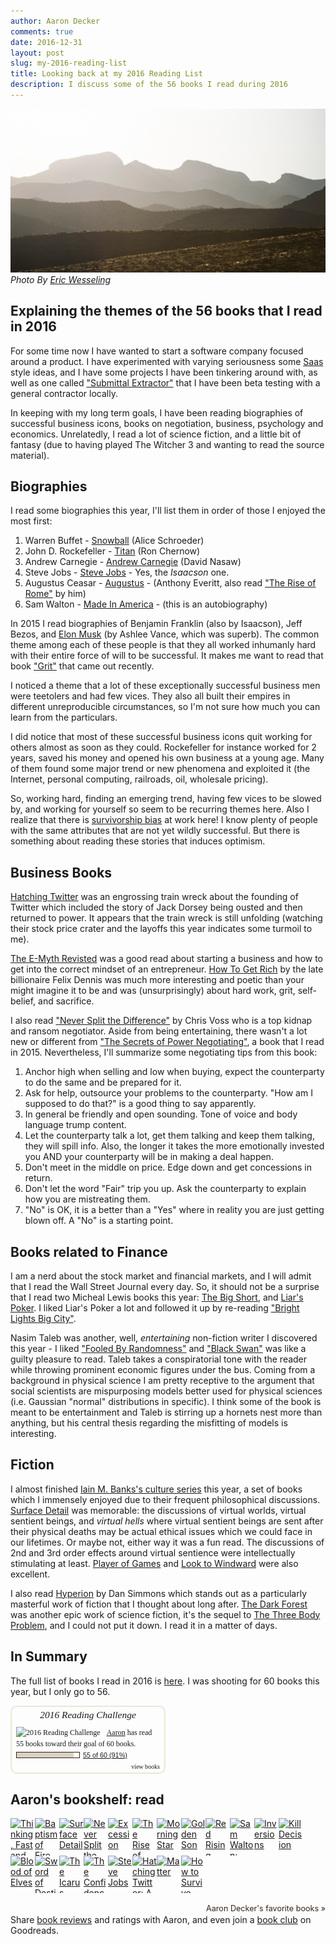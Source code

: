 ```yaml
---
author: Aaron Decker
comments: true
date: 2016-12-31
layout: post
slug: my-2016-reading-list
title: Looking back at my 2016 Reading List
description: I discuss some of the 56 books I read during 2016
---
```


![colorado](/images/blog/erics/DSC_7719.jpg)
  _Photo By [Eric Wesseling](https://www.instagram.com/ericwess/)_

## Explaining the themes of the 56 books that I read in 2016

For some time now I have wanted to start a software company focused around a product. I have experimented with varying seriousness some [Saas](https://en.wikipedia.org/wiki/Software_as_a_service) style ideas, and I have some projects I have been tinkering around with, as well as one called ["Submittal Extractor"](http://submittalextractor.com/) that I have been beta testing with a general contractor locally.

In keeping with my long term goals, I have been reading biographies of successful business icons, books on negotiation, business, psychology and economics. Unrelatedly, I read a lot of science fiction, and a little bit of fantasy (due to having played The Witcher 3 and wanting to read the source material).



## Biographies

I read some biographies this year, I'll list them in order of those I enjoyed the most first:

 1. Warren Buffet - [Snowball](http://amzn.to/2gPe2AS) (Alice Schroeder)
 2. John D. Rockefeller - [Titan](http://amzn.to/2hW7XYt) (Ron Chernow)
 3. Andrew Carnegie - [Andrew Carnegie](http://amzn.to/2hIYKjo) (David Nasaw)
 4. Steve Jobs - [Steve Jobs](http://amzn.to/2hJa2GN) - Yes, the _Isaacson_ one.
 5. Augustus Ceasar - [Augustus](http://amzn.to/2gZkZmm) - (Anthony Everitt, also read ["The Rise of Rome"](http://amzn.to/2i3ALKF) by him)
 6. Sam Walton - [Made In America](http://amzn.to/2hIVN21) - (this is an autobiography)

In 2015 I read biographies of Benjamin Franklin (also by Isaacson), Jeff Bezos, and [Elon Musk](http://amzn.to/2i3pzxs) (by Ashlee Vance, which was superb). The common theme among each of these people is that they all worked inhumanly hard with their entire force of will to be successful. It makes me want to read that book ["Grit"](http://amzn.to/2hFrJrF) that came out recently.

I noticed a theme that a lot of these exceptionally successful business men were teetolers and had few vices. They also all built their empires in different unreproducible circumstances, so I'm not sure how much you can learn from the particulars.

I did notice that most of these successful business icons quit working for others almost as soon as they could. Rockefeller for instance worked for 2 years, saved his money and opened his own business at a young age. Many of them found some major trend or new phenomena and exploited it (the Internet, personal computing, railroads, oil, wholesale pricing).

So, working hard, finding an emerging trend, having few vices to be slowed by, and working for yourself so seem to be recurring themes here. Also I realize that there is [survivorship bias](https://en.wikipedia.org/wiki/Survivorship_bias) at work here! I know plenty of people with the same attributes that are not yet wildly successful. But there is something about reading these stories that induces optimism.


## Business Books

[Hatching Twitter](http://amzn.to/2gPhStI) was an engrossing train wreck about the founding of Twitter which included the story of Jack Dorsey being ousted and then returned to power. It appears that the train wreck is still unfolding (watching their stock price crater and the layoffs this year indicates some turmoil to me).

[The E-Myth Revisted](http://amzn.to/2gZnEwh) was a good read about starting a business and how to get into the correct mindset of an entrepreneur. [How To Get Rich](http://amzn.to/2i3EEzg) by the late billionaire Felix Dennis was much more interesting and poetic than your might imagine it to be and was (unsurprisingly) about hard work, grit, self-belief, and sacrifice.

I also read ["Never Split the Difference"](http://amzn.to/2iQJZKN) by Chris Voss who is a top kidnap and ransom negotiator. Aside from being entertaining, there wasn't a lot new or different from ["The Secrets of Power Negotiating"](http://amzn.to/2hAkxYS), a book that I read in 2015. Nevertheless, I'll summarize some negotiating tips from this book:

 1. Anchor high when selling and low when buying, expect the counterparty to do the same and be prepared for it.
 2. Ask for help, outsource your problems to the counterparty. "How am I supposed to do that?" is a good thing to say apparently.
 3. In general be friendly and open sounding. Tone of voice and body language trump content.
 4. Let the counterparty talk a lot, get them talking and keep them talking, they will spill info. Also, the longer it takes the more emotionally invested you AND your counterparty will be in making a deal happen.
 5. Don't meet in the middle on price. Edge down and get concessions in return.
 6. Don't let the word "Fair" trip you up. Ask the counterparty to explain how you are mistreating them.
 7. "No" is OK, it is a better than a "Yes" where in reality you are just getting blown off. A "No" is a starting point.



## Books related to Finance

I am a nerd about the stock market and financial markets, and I will admit that I read the Wall Street Journal every day. So, it should not be a surprise that I read two Micheal Lewis books this year: [The Big Short](http://amzn.to/2gPnX9z), and [Liar's Poker](http://amzn.to/2hJ5eyu). I liked Liar's Poker a lot and followed it up by re-reading ["Bright Lights Big City"](http://amzn.to/2iQAwDg).

Nasim Taleb was another, well, _entertaining_ non-fiction writer I discovered this year - I liked ["Fooled By Randomness"](http://amzn.to/2i3vPFx) and ["Black Swan"](http://amzn.to/2hWkPxX) was like a guilty pleasure to read. Taleb takes a conspiratorial tone with the reader while throwing prominent economic figures under the bus. Coming from a background in physical science I am pretty receptive to the argument that social scientists are mispurposing models better used for physical sciences (i.e. Gaussian "normal" distributions in specific). I think some of the book is meant to be entertainment and Taleb is stirring up a hornets nest more than anything, but his central thesis regarding the misfitting of models is interesting.




## Fiction

I almost finished [Iain M. Banks's culture series](https://en.wikipedia.org/wiki/Culture_series) this year, a set of books which I immensely enjoyed due to their frequent philosophical discussions. [Surface Detail](http://amzn.to/2hIRHHf) was memorable: the discussions of virtual worlds, virtual sentient beings, and _virtual hells_ where virtual sentient beings are sent after their physical deaths may be actual ethical issues which we could face in our lifetimes. Or maybe not, either way it was a fun read. The discussions of 2nd and 3rd order effects around virtual sentience were intellectually stimulating at least. [Player of Games](http://amzn.to/2iQKLqP) and [Look to Windward](http://amzn.to/2iQQJbi) were also excellent.

I also read [Hyperion](http://amzn.to/2hNwKea) by Dan Simmons which stands out as a particularly masterful work of fiction that I thought about long after. [The Dark Forest](http://amzn.to/2hNpWNk) was another epic work of science fiction, it's the sequel to [The Three Body Problem](http://amzn.to/2gZ9v2m), and I could not put it down. I read it in a matter of days.




## In Summary

The full list of books I read in 2016 is [here](https://www.goodreads.com/user_challenges/4534034). I was shooting for 60 books this year, but I only go to 56.


<div id="gr_challenge_3890" style="border: 2px solid #EBE8D5; border-radius:10px; padding: 0px 7px 0px 7px; max-width:230px; min-height: 100px">
  <div id="gr_challenge_progress_body_3890" style="font-size: 12px; font-family: georgia,serif;line-height: 18px">
    <h3 style="margin: 4px 0 10px; font-weight: normal; text-align: center">
      <a style="text-decoration: none; font-family:georgia,serif;font-style:italic; font-size: 1.1em" href="https://www.goodreads.com/challenges/3890-2016-reading-challenge">2016 Reading Challenge</a>
    </h3>
        <div class="challengePic">
          <a href="https://www.goodreads.com/challenges/3890-2016-reading-challenge"><img alt="2016 Reading Challenge" style="float:left; margin-right: 10px; border: 0 none" src="https://images.gr-assets.com/challenges/1451432479p2/3890.jpg" /></a>
        </div>
      <div>
        <a href="https://www.goodreads.com/user/show/43934436-aaron-decker">Aaron</a> has
             read 55 books toward
             their goal of
             60 books.
      </div>
      <div style="width: 100px; margin: 4px 5px 5px 0; float: left; border: 1px solid #382110; height: 8px; overflow: hidden; background-color: #FFF">
        <div style="width: 91%; background-color: #D7D2C4; float: left"><span style="visibility:hidden">hide</span></div>
      </div>
      <div style="font-family: arial, verdana, helvetica, sans-serif;font-size:90%">
        <a href="https://www.goodreads.com/user_challenges/4534034">55 of 60 (91%)</a>
      </div>
        <div style="text-align: right;">
          <a style="text-decoration: none; font-size: 10px;" href="https://www.goodreads.com/user_challenges/4534034">view books</a>
        </div>
  </div>
	<script src="https://www.goodreads.com/user_challenges/widget/43934436-aaron-decker?challenge_id=3890&v=2"></script>
</div>



<style type="text/css" media="screen">
  .gr_grid_container {
    /* customize grid container div here. eg: width: 500px; */
  }

  .gr_grid_book_container {
    /* customize book cover container div here */
    float: left;
    width: 39px;
    height: 60px;
    padding: 0px 0px;
    overflow: hidden;
  }
</style>
<div id="gr_grid_widget_1482083590">
  <!-- Show static html as a placeholder in case js is not enabled - javascript include will override this if things work -->
      <h2>
<a style="text-decoration: none;" href="https://www.goodreads.com/review/list/43934436-aaron-decker?shelf=read&utm_medium=api&utm_source=grid_widget">Aaron's bookshelf: read</a>
</h2>
<div class="gr_grid_container">
<div class="gr_grid_book_container"><a title="Thinking, Fast and Slow" href="https://www.goodreads.com/book/show/11468377-thinking-fast-and-slow"><img alt="Thinking, Fast and Slow" border="0" src="https://images.gr-assets.com/books/1317793965s/11468377.jpg" /></a></div>
<div class="gr_grid_book_container"><a title="Baptism of Fire (The Witcher #5)" href="https://www.goodreads.com/book/show/18656031-baptism-of-fire"><img alt="Baptism of Fire" border="0" src="https://images.gr-assets.com/books/1443279182s/18656031.jpg" /></a></div>
<div class="gr_grid_book_container"><a title="Surface Detail" href="https://www.goodreads.com/book/show/7937744-surface-detail"><img alt="Surface Detail" border="0" src="https://images.gr-assets.com/books/1287893375s/7937744.jpg" /></a></div>
<div class="gr_grid_book_container"><a title="Never Split the Difference: Negotiating As If Your Life Depended On It" href="https://www.goodreads.com/book/show/26156469-never-split-the-difference"><img alt="Never Split the Difference: Negotiating As If Your Life Depended On It" border="0" src="https://images.gr-assets.com/books/1460910517s/26156469.jpg" /></a></div>
<div class="gr_grid_book_container"><a title="Excession (Culture, #5)" href="https://www.goodreads.com/book/show/12013.Excession"><img alt="Excession" border="0" src="https://images.gr-assets.com/books/1288930712s/12013.jpg" /></a></div>
<div class="gr_grid_book_container"><a title="The Rise of Rome: The Making of the World's Greatest Empire" href="https://www.goodreads.com/book/show/13155133-the-rise-of-rome"><img alt="The Rise of Rome: The Making of the World's Greatest Empire" border="0" src="https://images.gr-assets.com/books/1344368906s/13155133.jpg" /></a></div>
<div class="gr_grid_book_container"><a title="Morning Star (Red Rising, #3)" href="https://www.goodreads.com/book/show/18966806-morning-star"><img alt="Morning Star" border="0" src="https://images.gr-assets.com/books/1461354277s/18966806.jpg" /></a></div>
<div class="gr_grid_book_container"><a title="Golden Son (Red Rising, #2)" href="https://www.goodreads.com/book/show/18966819-golden-son"><img alt="Golden Son" border="0" src="https://images.gr-assets.com/books/1394684475s/18966819.jpg" /></a></div>
<div class="gr_grid_book_container"><a title="Red Rising (Red Rising, #1)" href="https://www.goodreads.com/book/show/15839976-red-rising"><img alt="Red Rising" border="0" src="https://images.gr-assets.com/books/1461354651s/15839976.jpg" /></a></div>
<div class="gr_grid_book_container"><a title="Sam Walton: Made In America" href="https://www.goodreads.com/book/show/10631.Sam_Walton"><img alt="Sam Walton: Made In America" border="0" src="https://images.gr-assets.com/books/1463939506s/10631.jpg" /></a></div>
<div class="gr_grid_book_container"><a title="Inversions (Culture, #6)" href="https://www.goodreads.com/book/show/12017.Inversions"><img alt="Inversions" border="0" src="https://images.gr-assets.com/books/1288930844s/12017.jpg" /></a></div>
<div class="gr_grid_book_container"><a title="Kill Decision" href="https://www.goodreads.com/book/show/15808659-kill-decision"><img alt="Kill Decision" border="0" src="https://images.gr-assets.com/books/1365395383s/15808659.jpg" /></a></div>
<div class="gr_grid_book_container"><a title="Blood of Elves (The Witcher, #3)" href="https://www.goodreads.com/book/show/6043781-blood-of-elves"><img alt="Blood of Elves" border="0" src="https://images.gr-assets.com/books/1443278828s/6043781.jpg" /></a></div>
<div class="gr_grid_book_container"><a title="Sword of Destiny (The Witcher, #2)" href="https://www.goodreads.com/book/show/18215192-sword-of-destiny"><img alt="Sword of Destiny" border="0" src="https://images.gr-assets.com/books/1443434136s/18215192.jpg" /></a></div>
<div class="gr_grid_book_container"><a title="The Icarus Deception: How High Will You Fly?" href="https://www.goodreads.com/book/show/15843041-the-icarus-deception"><img alt="The Icarus Deception: How High Will You Fly?" border="0" src="https://images.gr-assets.com/books/1355795227s/15843041.jpg" /></a></div>
<div class="gr_grid_book_container"><a title="The Confidence Game: Why We Fall for It . . . Every Time" href="https://www.goodreads.com/book/show/25387895-the-confidence-game"><img alt="The Confidence Game: Why We Fall for It . . . Every Time" border="0" src="https://images.gr-assets.com/books/1440853071s/25387895.jpg" /></a></div>
<div class="gr_grid_book_container"><a title="Steve Jobs" href="https://www.goodreads.com/book/show/11084145-steve-jobs"><img alt="Steve Jobs" border="0" src="https://images.gr-assets.com/books/1327861368s/11084145.jpg" /></a></div>
<div class="gr_grid_book_container"><a title="Hatching Twitter: A True Story of Money, Power, Friendship, and Betrayal" href="https://www.goodreads.com/book/show/18656827-hatching-twitter"><img alt="Hatching Twitter: A True Story of Money, Power, Friendship, and Betrayal" border="0" src="https://images.gr-assets.com/books/1381332539s/18656827.jpg" /></a></div>
<div class="gr_grid_book_container"><a title="Matter" href="https://www.goodreads.com/book/show/886066.Matter"><img alt="Matter" border="0" src="https://images.gr-assets.com/books/1327954631s/886066.jpg" /></a></div>
<div class="gr_grid_book_container"><a title="How to Survive Without a Salary: Learning How to Live the Conserver Lifestyle" href="https://www.goodreads.com/book/show/579946.How_to_Survive_Without_a_Salary"><img alt="How to Survive Without a Salary: Learning How to Live the Conserver Lifestyle" border="0" src="https://images.gr-assets.com/books/1388198492s/579946.jpg" /></a></div>
<br style="clear: both"/><br/><a class="gr_grid_branding" style="font-size: .9em; color: #382110; text-decoration: none; float: right; clear: both" href="https://www.goodreads.com/user/show/43934436-aaron-decker">Aaron Decker's favorite books »</a>
<noscript><br/>Share <a href="/">book reviews</a> and ratings with Aaron, and even join a <a href="/group">book club</a> on Goodreads.</noscript>
</div>

</div>
<script src="https://www.goodreads.com/review/grid_widget/43934436.Aaron's%20bookshelf:%20read?cover_size=small&hide_link=&hide_title=&num_books=50&order=d&shelf=read&sort=date_read&widget_id=1482083590" type="text/javascript" charset="utf-8"></script>
